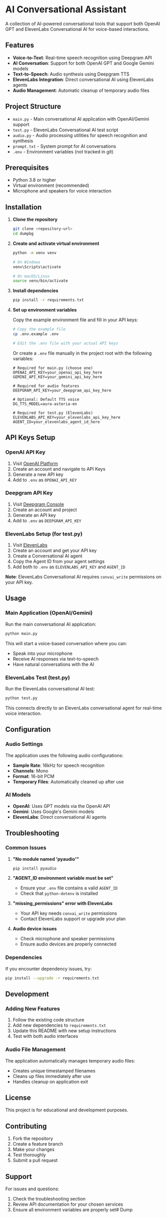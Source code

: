 # AI Conversational Assistant

A collection of AI-powered conversational tools that support both OpenAI GPT and ElevenLabs Conversational AI for voice-based interactions.

## Features

- **Voice-to-Text**: Real-time speech recognition using Deepgram API
- **AI Conversation**: Support for both OpenAI GPT and Google Gemini models
- **Text-to-Speech**: Audio synthesis using Deepgram TTS
- **ElevenLabs Integration**: Direct conversational AI using ElevenLabs agents
- **Audio Management**: Automatic cleanup of temporary audio files

## Project Structure

- `main.py` - Main conversational AI application with OpenAI/Gemini support
- `test.py` - ElevenLabs Conversational AI test script
- `audio.py` - Audio processing utilities for speech recognition and synthesis
- `prompt.txt` - System prompt for AI conversations
- `.env` - Environment variables (not tracked in git)

## Prerequisites

- Python 3.8 or higher
- Virtual environment (recommended)
- Microphone and speakers for voice interaction

## Installation

1. **Clone the repository**
   ```bash
   git clone <repository-url>
   cd dumpbg
   ```

2. **Create and activate virtual environment**
   ```bash
   python -m venv venv
   
   # On Windows
   venv\Scripts\activate
   
   # On macOS/Linux
   source venv/bin/activate
   ```

3. **Install dependencies**
   ```bash
   pip install -r requirements.txt
   ```

4. **Set up environment variables**
   
   Copy the example environment file and fill in your API keys:
   
   ```bash
   # Copy the example file
   cp .env.example .env
   
   # Edit the .env file with your actual API keys
   ```
   
   Or create a `.env` file manually in the project root with the following variables:

   ```env
   # Required for main.py (choose one)
   OPENAI_API_KEY=your_openai_api_key_here
   GEMINI_API_KEY=your_gemini_api_key_here
   
   # Required for audio features
   DEEPGRAM_API_KEY=your_deepgram_api_key_here
   
   # Optional: Default TTS voice
   DG_TTS_MODEL=aura-asteria-en
   
   # Required for test.py (ElevenLabs)
   ELEVENLABS_API_KEY=your_elevenlabs_api_key_here
   AGENT_ID=your_elevenlabs_agent_id_here
   ```

## API Keys Setup

### OpenAI API Key
1. Visit [OpenAI Platform](https://platform.openai.com/)
2. Create an account and navigate to API Keys
3. Generate a new API key
4. Add to `.env` as `OPENAI_API_KEY`

### Deepgram API Key
1. Visit [Deepgram Console](https://console.deepgram.com/)
2. Create an account and project
3. Generate an API key
4. Add to `.env` as `DEEPGRAM_API_KEY`

### ElevenLabs Setup (for test.py)
1. Visit [ElevenLabs](https://elevenlabs.io/)
2. Create an account and get your API key
3. Create a Conversational AI agent
4. Copy the Agent ID from your agent settings
5. Add both to `.env` as `ELEVENLABS_API_KEY` and `AGENT_ID`

**Note**: ElevenLabs Conversational AI requires `convai_write` permissions on your API key.

## Usage

### Main Application (OpenAI/Gemini)

Run the main conversational AI application:

```bash
python main.py
```

This will start a voice-based conversation where you can:
- Speak into your microphone
- Receive AI responses via text-to-speech
- Have natural conversations with the AI

### ElevenLabs Test (test.py)

Run the ElevenLabs conversational AI test:

```bash
python test.py
```

This connects directly to an ElevenLabs conversational agent for real-time voice interaction.

## Configuration

### Audio Settings

The application uses the following audio configurations:
- **Sample Rate**: 16kHz for speech recognition
- **Channels**: Mono
- **Format**: 16-bit PCM
- **Temporary Files**: Automatically cleaned up after use

### AI Models

- **OpenAI**: Uses GPT models via the OpenAI API
- **Gemini**: Uses Google's Gemini models
- **ElevenLabs**: Direct conversational AI agents

## Troubleshooting

### Common Issues

1. **"No module named 'pyaudio'"**
   ```bash
   pip install pyaudio
   ```

2. **"AGENT_ID environment variable must be set"**
   - Ensure your `.env` file contains a valid `AGENT_ID`
   - Check that `python-dotenv` is installed

3. **"missing_permissions" error with ElevenLabs**
   - Your API key needs `convai_write` permissions
   - Contact ElevenLabs support or upgrade your plan

4. **Audio device issues**
   - Check microphone and speaker permissions
   - Ensure audio devices are properly connected

### Dependencies

If you encounter dependency issues, try:

```bash
pip install --upgrade -r requirements.txt
```

## Development

### Adding New Features

1. Follow the existing code structure
2. Add new dependencies to `requirements.txt`
3. Update this README with new setup instructions
4. Test with both audio interfaces

### Audio File Management

The application automatically manages temporary audio files:
- Creates unique timestamped filenames
- Cleans up files immediately after use
- Handles cleanup on application exit

## License

This project is for educational and development purposes.

## Contributing

1. Fork the repository
2. Create a feature branch
3. Make your changes
4. Test thoroughly
5. Submit a pull request

## Support

For issues and questions:
1. Check the troubleshooting section
2. Review API documentation for your chosen services
3. Ensure all environment variables are properly set#   D u m p 
 
 